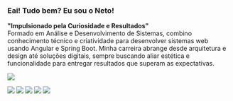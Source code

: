 ### Eai! Tudo bem? Eu sou o <strong>Neto</strong>!

<strong>"Impulsionado pela Curiosidade e Resultados"</strong>
<br>
Formado em Análise e Desenvolvimento de Sistemas, combino conhecimento técnico e criatividade para desenvolver sistemas web usando Angular e Spring Boot. Minha carreira abrange desde arquitetura e design até soluções digitais, sempre buscando aliar estética e funcionalidade para entregar resultados que superam as expectativas.

<p>
  <a href="https://skillicons.dev">
    <img src="https://skillicons.dev/icons?i=html,css,bootstrap,tailwind,js,jquery,typescript,angular,java,spring,python,postman,figma,photoshop" />
  </a>
</p>

<div>
  <a href="https://wa.me/5561986170964" target="_blank"><img src="https://img.shields.io/badge/WhatsApp-25D366?style=for-the-badge&logo=whatsapp&logoColor=white"></a>
  <a href="https://www.linkedin.com/in/deusdeteneto" target="_blank"><img src="https://img.shields.io/badge/-LinkedIn-%230077B5?style=for-the-badge&logo=linkedin&logoColor=white"></a>
  <a href="https://www.instagram.com/torresneto.tn/" target="_blank"><img src="https://img.shields.io/badge/-Instagram-%23E4405F?style=for-the-badge&logo=instagram&logoColor=white"></a>
  <a href="mailto:torresneto.tn@gmail.com" target="_blank"><img src="https://img.shields.io/badge/Gmail-D14836?style=for-the-badge&logo=gmail&logoColor=white"></a>
  <a href="https://www.behance.net/torresneto" target="_blank"><img src="https://img.shields.io/badge/-Behance-blue?style=for-the-badge&logo=behance&logoColor=white"></a>
</div>
